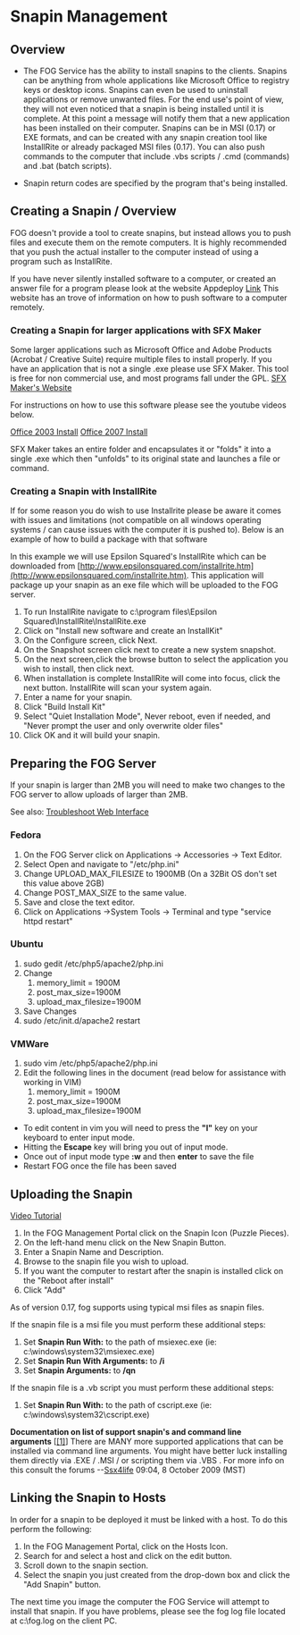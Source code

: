 # Snapin Management

## Overview

-   The FOG Service has the ability to install snapins to the clients. Snapins can be anything from whole applications like Microsoft Office to registry keys or desktop icons. Snapins can even be used to uninstall applications or remove unwanted files. For the end use's point of view, they will not even noticed that a snapin is being installed until it is complete. At this point a message will notify them that a new application has been installed on their computer. Snapins can be in MSI (0.17) or EXE formats, and can be created with any snapin creation tool like InstallRite or already packaged MSI files (0.17). You can also push commands to the computer that include .vbs scripts / .cmd (commands) and .bat (batch scripts).

-   Snapin return codes are specified by the program that's being installed.

  

## Creating a Snapin / Overview

FOG doesn't provide a tool to create snapins, but instead allows you to push files and execute them on the remote computers. It is highly recommended that you push the actual installer to the computer instead of using a program such as InstallRite.

If you have never silently installed software to a computer, or created an answer file for a program please look at the website Appdeploy [Link](http://www.appdeploy.com/articles/) This website has an trove of information on how to push software to a computer remotely.

### Creating a Snapin for larger applications with SFX Maker

Some larger applications such as Microsoft Office and Adobe Products (Acrobat / Creative Suite) require multiple files to install properly. If you have an application that is not a single .exe please use SFX Maker. This tool is free for non commercial use, and most programs fall under the GPL. [SFX Maker's Website](http://www.isoft-online.com/)

For instructions on how to use this software please see the youtube videos below.

[Office 2003 Install](http://www.youtube.com/watch?v=ZSMJLnRjn94) [Office 2007 Install](http://www.youtube.com/watch?v=Qzc1Q9NW_cE)

SFX Maker takes an entire folder and encapsulates it or "folds" it into a single .exe which then "unfolds" to its original state and launches a file or command.

### Creating a Snapin with InstallRite

If for some reason you do wish to use Installrite please be aware it comes with issues and limitations (not compatible on all windows operating systems / can cause issues with the computer it is pushed to). Below is an example of how to build a package with that software

In this example we will use Epsilon Squared's InstallRite which can be downloaded from [http://www.epsilonsquared.com/installrite.htm](http://www.epsilonsquared.com/installrite.htm). This application will package up your snapin as an exe file which will be uploaded to the FOG server.

1.  To run InstallRite navigate to c:\program files\Epsilon Squared\InstallRite\InstallRite.exe
2.  Click on "Install new software and create an InstallKit"
3.  On the Configure screen, click Next.
4.  On the Snapshot screen click next to create a new system snapshot.
5.  On the next screen,click the browse button to select the application you wish to install, then click next.
6.  When installation is complete InstallRite will come into focus, click the next button. InstallRite will scan your system again.
7.  Enter a name for your snapin.
8.  Click "Build Install Kit"
9.  Select "Quiet Installation Mode", Never reboot, even if needed, and "Never prompt the user and only overwrite older files"
10.  Click OK and it will build your snapin.

## Preparing the FOG Server

If your snapin is larger than 2MB you will need to make two changes to the FOG server to allow uploads of larger than 2MB.

See also: [Troubleshoot Web Interface](https://wiki.fogproject.org/wiki/index.php?title=Troubleshoot_Web_Interface "Troubleshoot Web Interface")

### Fedora

1.  On the FOG Server click on Applications -> Accessories -> Text Editor.
2.  Select Open and navigate to "/etc/php.ini"
3.  Change UPLOAD_MAX_FILESIZE to 1900MB (On a 32Bit OS don't set this value above 2GB)
4.  Change POST_MAX_SIZE to the same value.
5.  Save and close the text editor.
6.  Click on Applications ->System Tools -> Terminal and type "service httpd restart"

### Ubuntu

1.  sudo gedit /etc/php5/apache2/php.ini
2.  Change
    1.  memory_limit = 1900M
    2.  post_max_size=1900M
    3.  upload_max_filesize=1900M
3.  Save Changes
4.  sudo /etc/init.d/apache2 restart

  

### VMWare

1.  sudo vim /etc/php5/apache2/php.ini
2.  Edit the following lines in the document (read below for assistance with working in VIM)
    1.  memory_limit = 1900M
    2.  post_max_size=1900M
    3.  upload_max_filesize=1900M

  

-   To edit content in vim you will need to press the **"I"** key on your keyboard to enter input mode.
-   Hitting the **Escape** key will bring you out of input mode.
-   Once out of input mode type **:w** and then **enter** to save the file
-   Restart FOG once the file has been saved

## Uploading the Snapin

[Video Tutorial](http://freeghost.sourceforge.net/videotutorials/CreateSnapin.swf.html)

1.  In the FOG Management Portal click on the Snapin Icon (Puzzle Pieces).
2.  On the left-hand menu click on the New Snapin Button.
3.  Enter a Snapin Name and Description.
4.  Browse to the snapin file you wish to upload.
5.  If you want the computer to restart after the snapin is installed click on the "Reboot after install"
6.  Click "Add"

  

As of version 0.17, fog supports using typical msi files as snapin files.

If the snapin file is a msi file you must perform these additional steps:

1.  Set **Snapin Run With:** to the path of msiexec.exe (ie: c:\windows\system32\msiexec.exe)
2.  Set **Snapin Run With Arguments:** to **/i**
3.  Set **Snapin Arguments:** to **/qn**

If the snapin file is a .vb script you must perform these additional steps:

1.  Set **Snapin Run With:** to the path of cscript.exe (ie: c:\windows\system32\cscript.exe)

  

**Documentation on list of support snapin's and command line arguments** [[[1]](http://www.fogproject.org/wiki/index.php?title=Supported_Snapin%27s_and_Command_Line_Switches)] There are MANY more supported applications that can be installed via command line arguments. You might have better luck installing them directly via .EXE / .MSI / or scripting them via .VBS . For more info on this consult the forums --[Ssx4life](https://wiki.fogproject.org/wiki/index.php?title=User:Ssx4life&action=edit&redlink=1 "User:Ssx4life (page does not exist)") 09:04, 8 October 2009 (MST)

## Linking the Snapin to Hosts

In order for a snapin to be deployed it must be linked with a host. To do this perform the following:

1.  In the FOG Management Portal, click on the Hosts Icon.
2.  Search for and select a host and click on the edit button.
3.  Scroll down to the snapin section.
4.  Select the snapin you just created from the drop-down box and click the "Add Snapin" button.

The next time you image the computer the FOG Service will attempt to install that snapin. If you have problems, please see the fog log file located at c:\fog.log on the client PC.
